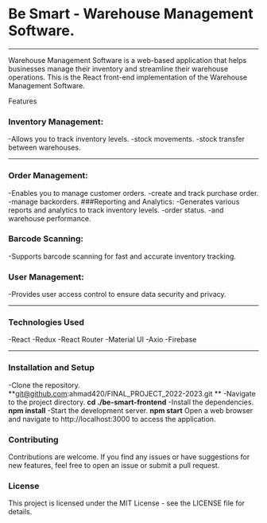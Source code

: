 # Be Smart - Warehouse Management Software.
***
Warehouse Management Software is a web-based application that helps businesses manage their inventory and streamline their warehouse operations.
This is the React front-end implementation of the Warehouse Management Software.

Features
### Inventory Management: 
-Allows you to track inventory levels.
-stock movements.
-stock transfer between warehouses.
***
### Order Management: 
-Enables you to manage customer orders.
-create and track purchase order.
-manage backorders.
###Reporting and Analytics:
-Generates various reports and analytics to track inventory levels.
-order status.
-and warehouse performance.

### Barcode Scanning:
-Supports barcode scanning for fast and accurate inventory tracking.

### User Management:
-Provides user access control to ensure data security and privacy.
***

### Technologies Used
-React
-Redux
-React Router
-Material UI
-Axio
-Firebase
***
### Installation and Setup
-Clone the repository.
**git@github.com:ahmad420/FINAL_PROJECT_2022-2023.git **
-Navigate to the project directory.
**cd ./be-smart-frontend**
-Install the dependencies.
**npm install**
-Start the development server.
**npm start**
Open a web browser and navigate to http://localhost:3000 to access the application.

### Contributing
Contributions are welcome.
If you find any issues or have suggestions for new features, feel free to open an issue or submit a pull request.

### License
This project is licensed under the MIT License - see the LICENSE file for details.

